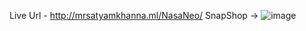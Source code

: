 Live Url - http://mrsatyamkhanna.ml/NasaNeo/
SnapShop ->
![image](https://user-images.githubusercontent.com/76136314/203869634-33cd9809-c223-4113-bd78-e6b3638b5415.png)
